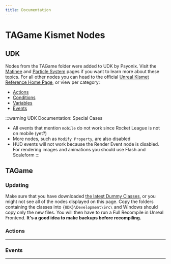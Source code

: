 ```yaml
---
title: Documentation
---
```

# TAGame Kismet Nodes

## UDK

Nodes from the TAGame folder were added to UDK by Psyonix. Visit the [Matinee](../udk/21_matinee.md) and [Particle System](../udk/11_details.md#particle-systems) pages if you want to learn more about these topics. For all other nodes you can head to the official [Unreal Kismet Reference Home Page](https://docs.unrealengine.com/udk/Three/KismetReference.html#Unreal%20Kismet%20Reference), or view per category:

- [Actions](https://docs.unrealengine.com/udk/Three/KismetReference.html#Actions)
- [Conditions](https://docs.unrealengine.com/udk/Three/KismetReference.html#Conditions)
- [Variables](https://docs.unrealengine.com/udk/Three/KismetReference.html#Variables)
- [Events](https://docs.unrealengine.com/udk/Three/KismetReference.html#Events)

:::warning UDK Documentation: Special Cases

- All events that mention `mobile` do not work since Rocket League is not on mobile (yet?)
- More nodes, such as `Modify Property`, are also disabled
- HUD events will not work because the Render Event node is disabled. For rendering images and animations you should use Flash and Scaleform
:::

## TAGame

### Updating

Make sure that you have downloaded [the latest Dummy Classes](https://github.com/RocketLeagueMapmaking/RL-Dummy-Classes), or you might not see all of the nodes displayed on this page. Copy the folders containing the classes into `{UDK}\Development\Src\` and Windows should copy only the new files. You will then have to run a Full Recompile in Unreal Frontend. **It's a good idea to make backups before recompiling.**

### Actions

---

<KismetNode
    Title="Add Game Ball" Status="Not documented" Image="add_game_ball"
    Folder="TAGame" Type="Actions"
    Description="Add a ball to the game"  
    :InputLinks="['test','test2']"
    :OutputLinks="['test','test2']"
    :VariableLinks="['test','test2']"
    :Notes="['test','test2']"
/>

<KismetNode
    Title="Apply Car Products" Status="Not documented"
    Folder="TAGame_decrypted" Type="Actions"
/>

### Events

---
